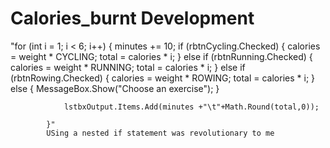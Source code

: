 # Calories_burnt Development
"for (int i = 1; i < 6; i++)
            {
                minutes += 10;
                if (rbtnCycling.Checked)
                {
                    calories = weight * CYCLING;
                    total = calories * i;
                }
                else if (rbtnRunning.Checked)
                {
                    calories = weight * RUNNING;
                    total = calories * i;
                }
                else if (rbtnRowing.Checked)
                {
                    calories = weight * ROWING;
                    total = calories * i;
                }
                else
                {
                    MessageBox.Show("Choose an exercise");
                }

                lstbxOutput.Items.Add(minutes +"\t"+Math.Round(total,0));
               
            }"
            USing a nested if statement was revolutionary to me

